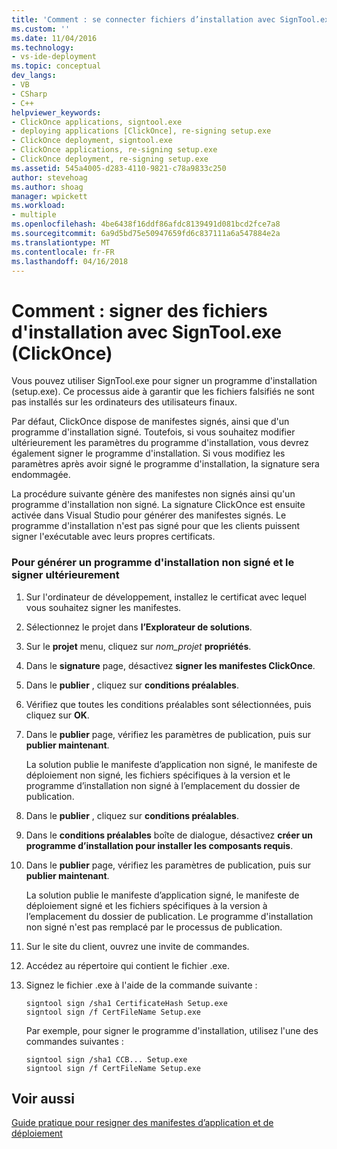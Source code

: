 ```yaml
---
title: 'Comment : se connecter fichiers d’installation avec SignTool.exe (ClickOnce) | Documents Microsoft'
ms.custom: ''
ms.date: 11/04/2016
ms.technology:
- vs-ide-deployment
ms.topic: conceptual
dev_langs:
- VB
- CSharp
- C++
helpviewer_keywords:
- ClickOnce applications, signtool.exe
- deploying applications [ClickOnce], re-signing setup.exe
- ClickOnce deployment, signtool.exe
- ClickOnce applications, re-signing setup.exe
- ClickOnce deployment, re-signing setup.exe
ms.assetid: 545a4005-d283-4110-9821-c78a9833c250
author: stevehoag
ms.author: shoag
manager: wpickett
ms.workload:
- multiple
ms.openlocfilehash: 4be6438f16ddf86afdc8139491d081bcd2fce7a8
ms.sourcegitcommit: 6a9d5bd75e50947659fd6c837111a6a547884e2a
ms.translationtype: MT
ms.contentlocale: fr-FR
ms.lasthandoff: 04/16/2018
---
```

# <a name="how-to-sign-setup-files-with-signtoolexe-clickonce"></a>Comment : signer des fichiers d'installation avec SignTool.exe (ClickOnce)
Vous pouvez utiliser SignTool.exe pour signer un programme d'installation (setup.exe). Ce processus aide à garantir que les fichiers falsifiés ne sont pas installés sur les ordinateurs des utilisateurs finaux.  
  
 Par défaut, ClickOnce dispose de manifestes signés, ainsi que d'un programme d'installation signé. Toutefois, si vous souhaitez modifier ultérieurement les paramètres du programme d'installation, vous devrez également signer le programme d'installation. Si vous modifiez les paramètres après avoir signé le programme d'installation, la signature sera endommagée.  
  
 La procédure suivante génère des manifestes non signés ainsi qu'un programme d'installation non signé. La signature ClickOnce est ensuite activée dans Visual Studio pour générer des manifestes signés. Le programme d'installation n'est pas signé pour que les clients puissent signer l'exécutable avec leurs propres certificats.  
  
### <a name="to-generate-an-unsigned-setup-program-and-sign-later"></a>Pour générer un programme d'installation non signé et le signer ultérieurement  
  
1.  Sur l'ordinateur de développement, installez le certificat avec lequel vous souhaitez signer les manifestes.  
  
2.  Sélectionnez le projet dans **l’Explorateur de solutions**.  
  
3.  Sur le **projet** menu, cliquez sur *nom_projet* **propriétés**.  
  
4.  Dans le **signature** page, désactivez **signer les manifestes ClickOnce**.  
  
5.  Dans le **publier** , cliquez sur **conditions préalables**.  
  
6.  Vérifiez que toutes les conditions préalables sont sélectionnées, puis cliquez sur **OK**.  
  
7.  Dans le **publier** page, vérifiez les paramètres de publication, puis sur **publier maintenant**.  
  
     La solution publie le manifeste d’application non signé, le manifeste de déploiement non signé, les fichiers spécifiques à la version et le programme d’installation non signé à l’emplacement du dossier de publication.  
  
8.  Dans le **publier** , cliquez sur **conditions préalables**.  
  
9. Dans le **conditions préalables** boîte de dialogue, désactivez **créer un programme d’installation pour installer les composants requis**.  
  
10. Dans le **publier** page, vérifiez les paramètres de publication, puis sur **publier maintenant**.  
  
     La solution publie le manifeste d’application signé, le manifeste de déploiement signé et les fichiers spécifiques à la version à l’emplacement du dossier de publication. Le programme d'installation non signé n'est pas remplacé par le processus de publication.  
  
11. Sur le site du client, ouvrez une invite de commandes.  
  
12. Accédez au répertoire qui contient le fichier .exe.  
  
13. Signez le fichier .exe à l'aide de la commande suivante :  
  
    ```  
    signtool sign /sha1 CertificateHash Setup.exe  
    signtool sign /f CertFileName Setup.exe  
    ```  
  
     Par exemple, pour signer le programme d'installation, utilisez l'une des commandes suivantes :  
  
    ```  
    signtool sign /sha1 CCB... Setup.exe  
    signtool sign /f CertFileName Setup.exe  
    ```  
  
## <a name="see-also"></a>Voir aussi  
 [Guide pratique pour resigner des manifestes d’application et de déploiement](../deployment/how-to-re-sign-application-and-deployment-manifests.md)